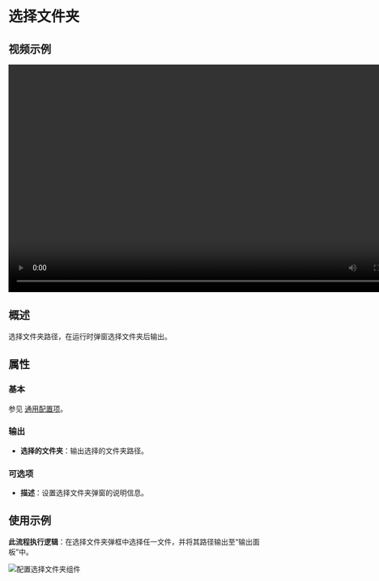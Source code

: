 # 选择文件夹

## 视频示例

<video controls height='450px' width='800px' src="https://encooacademy.oss-cn-shanghai.aliyuncs.com/activity/SelectFolder.mp4"></video>

## 概述

选择文件夹路径，在运行时弹窗选择文件夹后输出。

## 属性

### 基本

参见 [通用配置项](../../Appendix/CommonConfigurationItems.md)。

### 输出

- **选择的文件夹**：输出选择的文件夹路径。

### 可选项

- **描述**：设置选择文件夹弹窗的说明信息。

## 使用示例

**此流程执行逻辑**：在选择文件夹弹框中选择任一文件，并将其路径输出至“输出面板”中。

![配置选择文件夹组件](https://docimages.blob.core.chinacloudapi.cn/images/Activities/selectFolder.png)
